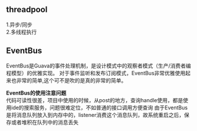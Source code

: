## threadpool

1.异步/同步  
2.多线程执行

## EventBus

EventBus是Guava的事件处理机制，是设计模式中的观察者模式（生产/消费者编程模型）的优雅实现。
对于事件监听和发布订阅模式，EventBus非常优雅使用起来也非常的简单,这个可不是吹的是真的非常的简单。

**EventBus的使用注意问题**  
代码可读性很差，项目中使用的时候，从post的地方，查询handle使用，都是使用ide的搜索服务，问题很难定位，不如普通的接口调用方便查询
由于EventBus是将消息队列放入到内存中的，listener消费这个消息队列，故系统重启之后，保存或者堆积在队列中的消息丢失
